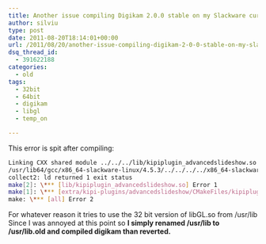 ```yaml
---
title: Another issue compiling Digikam 2.0.0 stable on my Slackware current 64 bit (post 13.37)
author: silviu
type: post
date: 2011-08-20T18:14:01+00:00
url: /2011/08/20/another-issue-compiling-digikam-2-0-0-stable-on-my-slackware-current-64-bit-post-13-37/
dsq_thread_id:
  - 391622188
categories:
  - old
tags:
  - 32bit
  - 64bit
  - digikam
  - libgl
  - temp_on

---
```

This error is spit after compiling:
```bash
Linking CXX shared module ../../../lib/kipiplugin_advancedslideshow.so
/usr/lib64/gcc/x86_64-slackware-linux/4.5.3/../../../../x86_64-slackware-linux/bin/ld: skipping incompatible /usr/share/opencv/../../lib/libGL.so when searching for -lGL
collect2: ld returned 1 exit status
make[2]: \*** [lib/kipiplugin_advancedslideshow.so] Error 1
make[1]: \*** [extra/kipi-plugins/advancedslideshow/CMakeFiles/kipiplugin_advancedslideshow.dir/all] Error 2
make: \*** [all] Error 2
```
For whatever reason it tries to use the 32 bit version of libGL.so from /usr/lib Since I was annoyed at this point so **I simply renamed /usr/lib to /usr/lib.old and compiled digikam than reverted.**